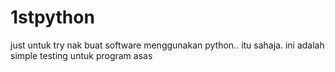 # 1stpython

just untuk try nak buat software menggunakan python.. itu sahaja. ini adalah simple testing untuk 
program asas